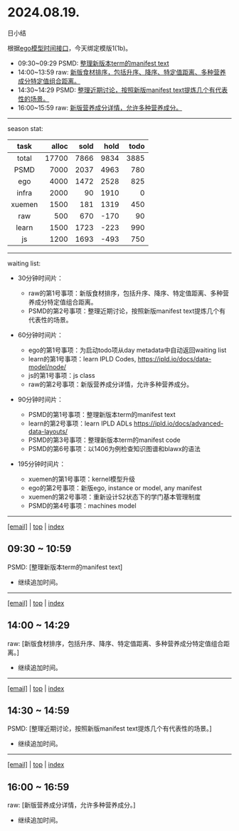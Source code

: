# 2024.08.19.
日小结

<a id="top"></a>
根据[ego模型时间接口](https://gitee.com/hyg/blog/blob/master/timeflow.md)，今天绑定模版1(1b)。

<a id="index"></a>
- 09:30~09:29	PSMD: [整理新版本term的manifest text](#20240819093000)
- 14:00~13:59	raw: [新版食材排序，包括升序、降序、特定值距离、多种营养成分特定值组合距离。](#20240819140000)
- 14:30~14:29	PSMD: [整理近期讨论，按照新版manifest text提炼几个有代表性的场景。](#20240819143000)
- 16:00~15:59	raw: [新版营养成分详情，允许多种营养成分。](#20240819160000)

---
season stat:

| task | alloc | sold | hold | todo |
| :---: | ---: | ---: | ---: | ---: |
| total | 17700 | 7866 | 9834 | 3885 |
| PSMD | 7000 | 2037 | 4963 | 780 |
| ego | 4000 | 1472 | 2528 | 825 |
| infra | 2000 | 90 | 1910 | 0 |
| xuemen | 1500 | 181 | 1319 | 450 |
| raw | 500 | 670 | -170 | 90 |
| learn | 1500 | 1723 | -223 | 990 |
| js | 1200 | 1693 | -493 | 750 |

---
waiting list:


- 30分钟时间片：
  - raw的第1号事项：新版食材排序，包括升序、降序、特定值距离、多种营养成分特定值组合距离。
  - PSMD的第2号事项：整理近期讨论，按照新版manifest text提炼几个有代表性的场景。

- 60分钟时间片：
  - ego的第1号事项：为启动todo项从day metadata中自动返回waiting list
  - learn的第1号事项：learn IPLD Codes, https://ipld.io/docs/data-model/node/
  - js的第1号事项：js class
  - raw的第2号事项：新版营养成分详情，允许多种营养成分。

- 90分钟时间片：
  - PSMD的第1号事项：整理新版本term的manifest text
  - learn的第2号事项：learn IPLD ADLs https://ipld.io/docs/advanced-data-layouts/
  - PSMD的第3号事项：整理新版本term的manifest code
  - PSMD的第6号事项：以1406为例检查知识图谱和blawx的语法

- 195分钟时间片：
  - xuemen的第1号事项：kernel模型升级
  - ego的第2号事项：新版ego, instance or model, any manifest
  - xuemen的第2号事项：重新设计S2状态下的学门基本管理制度
  - PSMD的第4号事项：machines model

---
<a href="mailto:huangyg@mars22.com?subject=关于2024.08.19.[整理新版本term的manifest text]任务&body=日期: 2024.08.19.%0D%0A序号: 5%0D%0A手稿:../../draft/2024/08/20240819093000.md%0D%0A---请勿修改邮件主题及以上内容 从下一行开始写您的想法---%0D%0A">[email]</a> | [top](#top) | [index](#index)
<a id="20240819093000"></a>
## 09:30 ~ 10:59
PSMD: [整理新版本term的manifest text]

- 继续追加时间。

---
<a href="mailto:huangyg@mars22.com?subject=关于2024.08.19.[新版食材排序，包括升序、降序、特定值距离、多种营养成分特定值组合距离。]任务&body=日期: 2024.08.19.%0D%0A序号: 7%0D%0A手稿:../../draft/2024/08/20240819140000.md%0D%0A---请勿修改邮件主题及以上内容 从下一行开始写您的想法---%0D%0A">[email]</a> | [top](#top) | [index](#index)
<a id="20240819140000"></a>
## 14:00 ~ 14:29
raw: [新版食材排序，包括升序、降序、特定值距离、多种营养成分特定值组合距离。]

- 继续追加时间。

---
<a href="mailto:huangyg@mars22.com?subject=关于2024.08.19.[整理近期讨论，按照新版manifest text提炼几个有代表性的场景。]任务&body=日期: 2024.08.19.%0D%0A序号: 8%0D%0A手稿:../../draft/2024/08/20240819143000.md%0D%0A---请勿修改邮件主题及以上内容 从下一行开始写您的想法---%0D%0A">[email]</a> | [top](#top) | [index](#index)
<a id="20240819143000"></a>
## 14:30 ~ 14:59
PSMD: [整理近期讨论，按照新版manifest text提炼几个有代表性的场景。]

- 继续追加时间。

---
<a href="mailto:huangyg@mars22.com?subject=关于2024.08.19.[新版营养成分详情，允许多种营养成分。]任务&body=日期: 2024.08.19.%0D%0A序号: 10%0D%0A手稿:../../draft/2024/08/20240819160000.md%0D%0A---请勿修改邮件主题及以上内容 从下一行开始写您的想法---%0D%0A">[email]</a> | [top](#top) | [index](#index)
<a id="20240819160000"></a>
## 16:00 ~ 16:59
raw: [新版营养成分详情，允许多种营养成分。]

- 继续追加时间。
